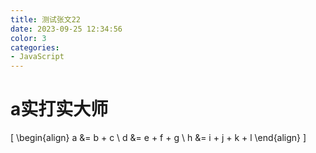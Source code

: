 ```yaml
---
title: 测试张文22
date: 2023-09-25 12:34:56
color: 3
categories: 
- JavaScript
---
```


# a实打实大师

\[
\begin{align}
a &= b + c \\
d &= e + f + g \\
h &= i + j + k + l
\end{align}
\]